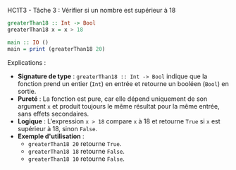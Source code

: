 HC1T3 - Tâche 3 : Vérifier si un nombre est supérieur à 18

```haskell
greaterThan18 :: Int -> Bool
greaterThan18 x = x > 18

main :: IO ()
main = print (greaterThan18 20)
```

Explications :
- **Signature de type** : `greaterThan18 :: Int -> Bool` indique que la fonction prend un entier (`Int`) en entrée et retourne un booléen (`Bool`) en sortie.
- **Pureté** : La fonction est pure, car elle dépend uniquement de son argument `x` et produit toujours le même résultat pour la même entrée, sans effets secondaires.
- **Logique** : L'expression `x > 18` compare `x` à 18 et retourne `True` si `x` est supérieur à 18, sinon `False`.
- **Exemple d'utilisation** : 
  - `greaterThan18 20` retourne `True`.
  - `greaterThan18 18` retourne `False`.
  - `greaterThan18 10` retourne `False`.

